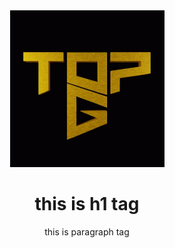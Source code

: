 <div align='center'>
  <img src='./Logo.png' alt='logo' wigth='270pox'/>
  <h1>this is h1 tag</h1>

<p>this is paragraph tag</p>

</div>
